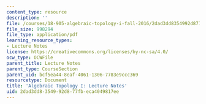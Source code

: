 ```yaml
---
content_type: resource
description: ''
file: /courses/18-905-algebraic-topology-i-fall-2016/2dad3dd8354992d877fbeca4049817ee_MIT18_905F16_lecture_notes.pdf
file_size: 998294
file_type: application/pdf
learning_resource_types:
- Lecture Notes
license: https://creativecommons.org/licenses/by-nc-sa/4.0/
ocw_type: OCWFile
parent_title: Lecture Notes
parent_type: CourseSection
parent_uid: bcf5ea44-8eaf-4061-1306-7783e9ccc369
resourcetype: Document
title: 'Algebraic Topology I: Lecture Notes'
uid: 2dad3dd8-3549-92d8-77fb-eca4049817ee
---
```

